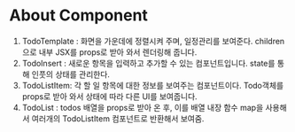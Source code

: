 # About Component 
1. TodoTemplate : 화면을 가운데에 정렬시켜 주며, 일정관리를 보여준다. children으로 내부 JSX를 props로 받아 와서 렌더링해 줍니다. 
2. TodoInsert : 새로운 항목을 입력하고 추가할 수 있는 컴포넌트입니다. state를 통해 인풋의 상태를 관리한다.
3. TodoListItem: 각 할 일 항목에 대한 정보를 보여주는 컴포넌트이다. Todo객체를 props로 받아 와서 상태에 따라 다른 UI를 보여줍니다. 
4. TodoList : todos 배열을 props로 받아 온 후, 이를 배열 내장 함수 map을 사용해서 여러개의 TodoListItem 컴포넌트로 반환해서 보여줌. 